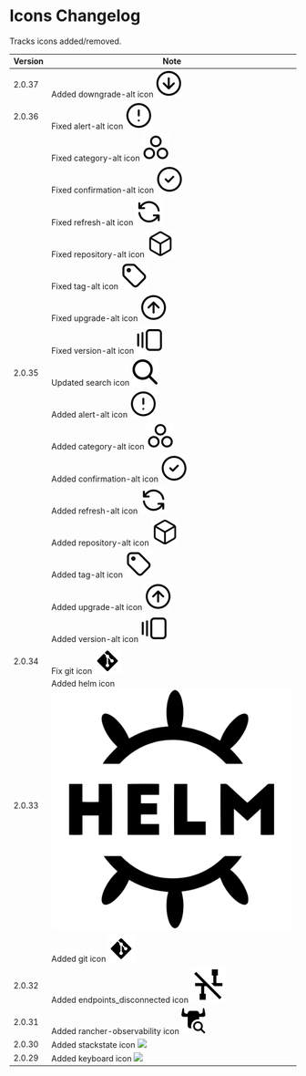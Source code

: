# Icons Changelog

Tracks icons added/removed.

| Version | Note                                                                            |
| ------- | ------------------------------------------------------------------------------- |
| 2.0.37  | Added downgrade-alt icon <img src="./svg/downgrade-alt.svg"/>                   |
| 2.0.36  | Fixed alert-alt icon <img src="./svg/alert-alt.svg"/>                           |
|         | Fixed category-alt icon <img src="./svg/category-alt.svg"/>                     |
|         | Fixed confirmation-alt icon <img src="./svg/confirmation-alt.svg"/>             |
|         | Fixed refresh-alt icon <img src="./svg/refresh-alt.svg"/>                       |
|         | Fixed repository-alt icon <img src="./svg/repository-alt.svg"/>                 |
|         | Fixed tag-alt icon <img src="./svg/tag-alt.svg"/>                               |
|         | Fixed upgrade-alt icon <img src="./svg/upgrade-alt.svg"/>                       |
|         | Fixed version-alt icon <img src="./svg/version-alt.svg"/>                       |
| 2.0.35  | Updated search icon <img src="./svg/search.svg"/>                               |
|         | Added alert-alt icon <img src="./svg/alert-alt.svg"/>                           |
|         | Added category-alt icon <img src="./svg/category-alt.svg"/>                     |
|         | Added confirmation-alt icon <img src="./svg/confirmation-alt.svg"/>             |
|         | Added refresh-alt icon <img src="./svg/refresh-alt.svg"/>                       |
|         | Added repository-alt icon <img src="./svg/repository-alt.svg"/>                 |
|         | Added tag-alt icon <img src="./svg/tag-alt.svg"/>                               |
|         | Added upgrade-alt icon <img src="./svg/upgrade-alt.svg"/>                       |
|         | Added version-alt icon <img src="./svg/version-alt.svg"/>                       |
| 2.0.34  | Fix git icon <img src="./svg/git.svg"/>                                         |
| 2.0.33  | Added helm icon <img src="./svg/helm.svg"/>                                     |
|         | Added git icon <img src="./svg/git.svg"/>                                       |
| 2.0.32  | Added endpoints_disconnected icon <img src="./svg/endpoints_disconnected.svg"/> |
| 2.0.31  | Added rancher-observability icon <img src="./svg/rancher-observability.svg"/>   |
| 2.0.30  | Added stackstate icon <img src="./svg/stackstate.svg"/>                         |
| 2.0.29  | Added keyboard icon <img src="./svg/keyboard.svg"/>                             |
